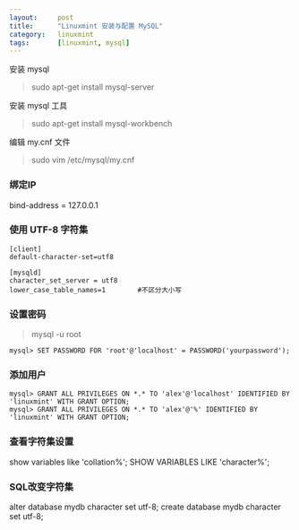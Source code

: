 ```yaml
---
layout:		post
title:  	"Linuxmint 安装与配置 MySQL"
category: 	linuxmint
tags:		[linuxmint, mysql]
---
```


安装 mysql 
> sudo apt-get install mysql-server

安装 mysql 工具
> sudo apt-get install mysql-workbench

编辑 my.cnf 文件
> sudo vim /etc/mysql/my.cnf

### 绑定IP

bind-address = 127.0.0.1

### 使用 UTF-8 字符集

	[client]
	default-character-set=utf8

	[mysqld]
	character_set_server = utf8
	lower_case_table_names=1 		#不区分大小写

### 设置密码
> mysql -u root

	mysql> SET PASSWORD FOR 'root'@'localhost' = PASSWORD('yourpassword');
	
### 添加用户

	mysql> GRANT ALL PRIVILEGES ON *.* TO 'alex'@'localhost' IDENTIFIED BY 'linuxmint' WITH GRANT OPTION;
	mysql> GRANT ALL PRIVILEGES ON *.* TO 'alex'@'%' IDENTIFIED BY 'linuxmint' WITH GRANT OPTION;

### 查看字符集设置
show variables like 'collation%';
SHOW VARIABLES LIKE 'character%';

### SQL改变字符集
alter database mydb character set utf-8;
create database mydb character set utf-8;

